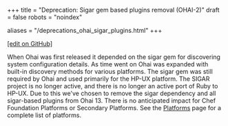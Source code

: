 +++
title = "Deprecation: Sigar gem based plugins removal (OHAI-2)"
draft = false
robots = "noindex"

aliases = "/deprecations_ohai_sigar_plugins.html"
+++

[\[edit on GitHub\]](https://github.com/chef/chef-web-docs/blob/master/content/deprecations_ohai_sigar_plugins.md)

When Ohai was first released it depended on the sigar gem for
discovering system configuration details. As time went on Ohai was
expanded with built-in discovery methods for various platforms. The
sigar gem was still required by Ohai and used primarily for the HP-UX
platform. The SIGAR project is no longer active, and there is no longer
an active port of Ruby to HP-UX. Due to this we've chosen to remove the
sigar dependency and all sigar-based plugins from Ohai 13. There is no
anticipated impact for Chef Foundation Platforms or Secondary Platforms.
See the [Platforms](/platforms/) page for a complete list of
platforms.
